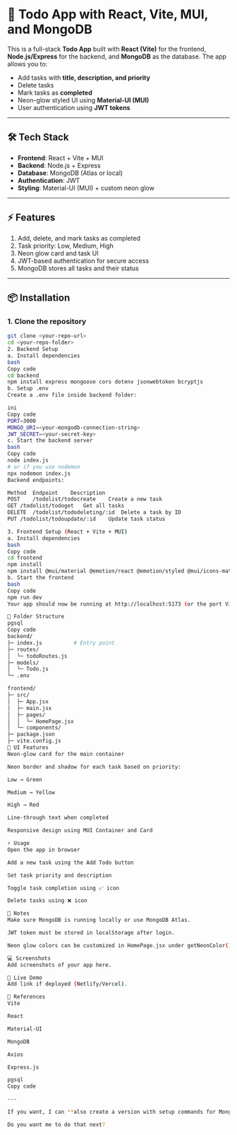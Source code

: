 # 📝 Todo App with React, Vite, MUI, and MongoDB

This is a full-stack **Todo App** built with **React (Vite)** for the frontend, **Node.js/Express** for the backend, and **MongoDB** as the database. The app allows you to:

- Add tasks with **title, description, and priority**
- Delete tasks
- Mark tasks as **completed**
- Neon-glow styled UI using **Material-UI (MUI)**
- User authentication using **JWT tokens**

---

## 🛠 Tech Stack

- **Frontend**: React + Vite + MUI
- **Backend**: Node.js + Express
- **Database**: MongoDB (Atlas or local)
- **Authentication**: JWT
- **Styling**: Material-UI (MUI) + custom neon glow

---

## ⚡ Features

1. Add, delete, and mark tasks as completed
2. Task priority: Low, Medium, High
3. Neon glow card and task UI
4. JWT-based authentication for secure access
5. MongoDB stores all tasks and their status

---

## 📦 Installation

### 1. Clone the repository

```bash
git clone <your-repo-url>
cd <your-repo-folder>
2. Backend Setup
a. Install dependencies
bash
Copy code
cd backend
npm install express mongoose cors dotenv jsonwebtoken bcryptjs
b. Setup .env
Create a .env file inside backend folder:

ini
Copy code
PORT=3000
MONGO_URI=<your-mongodb-connection-string>
JWT_SECRET=<your-secret-key>
c. Start the backend server
bash
Copy code
node index.js
# or if you use nodemon
npx nodemon index.js
Backend endpoints:

Method	Endpoint	Description
POST	/todolist/todocreate	Create a new task
GET	/todolist/todoget	Get all tasks
DELETE	/todolist/tododeleting/:id	Delete a task by ID
PUT	/todolist/todoupdate/:id	Update task status

3. Frontend Setup (React + Vite + MUI)
a. Install dependencies
bash
Copy code
cd frontend
npm install
npm install @mui/material @emotion/react @emotion/styled @mui/icons-material axios react-router-dom
b. Start the frontend
bash
Copy code
npm run dev
Your app should now be running at http://localhost:5173 (or the port Vite provides).

🔧 Folder Structure
pgsql
Copy code
backend/
├─ index.js          # Entry point
├─ routes/
│  └─ todoRoutes.js
├─ models/
│  └─ Todo.js
└─ .env

frontend/
├─ src/
│  ├─ App.jsx
│  ├─ main.jsx
│  ├─ pages/
│  │  └─ HomePage.jsx
│  └─ components/
├─ package.json
├─ vite.config.js
🌈 UI Features
Neon-glow card for the main container

Neon border and shadow for each task based on priority:

Low → Green

Medium → Yellow

High → Red

Line-through text when completed

Responsive design using MUI Container and Card

⚡ Usage
Open the app in browser

Add a new task using the Add Todo button

Set task priority and description

Toggle task completion using ✅ icon

Delete tasks using ❌ icon

📝 Notes
Make sure MongoDB is running locally or use MongoDB Atlas.

JWT token must be stored in localStorage after login.

Neon glow colors can be customized in HomePage.jsx under getNeonColor().

💻 Screenshots
Add screenshots of your app here.

🚀 Live Demo
Add link if deployed (Netlify/Vercel).

🔗 References
Vite

React

Material-UI

MongoDB

Axios

Express.js

pgsql
Copy code

---

If you want, I can **also create a version with setup commands for MongoDB Atlas, JWT login, and full backend code** integrated with this README so it’s ready to run.

Do you want me to do that next?
```
